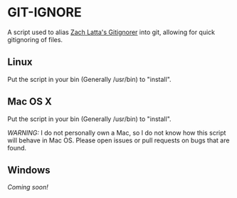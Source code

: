 GIT-IGNORE
==========
A script used to alias [Zach Latta's Gitignorer](https://github.com/zachlatta/gitignorer) into git, allowing for quick
gitignoring of files.

Linux
-----
Put the script in your bin (Generally /usr/bin) to "install".

Mac OS X
--------
Put the script in your bin (Generally /usr/bin) to "install".

_WARNING:_
I do not personally own a Mac, so I do not know how this script
will behave in Mac OS. Please open issues or pull requests on
bugs that are found.

Windows
-------
_Coming soon!_
